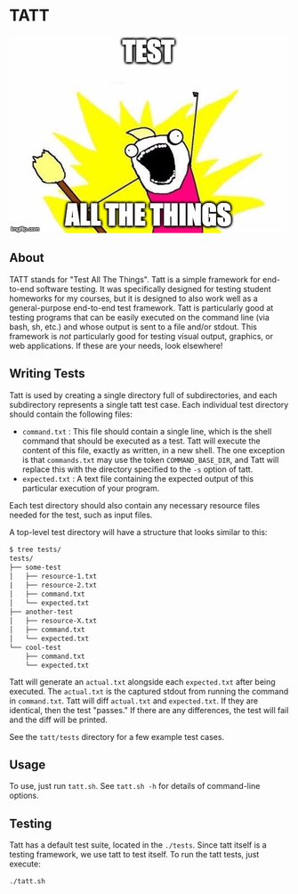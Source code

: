 # TATT

![Test All The Things](./images/test-all-the-things.jpg)


## About

TATT stands for "Test All The Things".
Tatt is a simple framework for end-to-end software testing.
It was specifically designed for testing student homeworks for my courses, but it is designed to also work well as a general-purpose end-to-end test framework.
Tatt is particularly good at testing programs that can be easily executed on the command line (via bash, sh, etc.) and whose output is sent to a file and/or stdout.
This framework is _not_ particularly good for testing visual output, graphics, or web applications.
If these are your needs, look elsewhere!


## Writing Tests

Tatt is used by creating a single directory full of subdirectories, and each subdirectory represents a single tatt test case.
Each individual test directory should contain the following files:

* `command.txt` : This file should contain a single line, which is the shell command that should be executed as a test.
                  Tatt will execute the content of this file, exactly as written, in a new shell.
                  The one exception is that `commands.txt` may use the token `COMMAND_BASE_DIR`, and Tatt will replace this with the directory specified to the `-s` option of tatt.
* `expected.txt` : A text file containing the expected output of this particular execution of your program.

Each test directory should also contain any necessary resource files needed for the test, such as input files.

A top-level test directory will have a structure that looks similar to this:

```
$ tree tests/
tests/
├── some-test
│   ├── resource-1.txt
|   ├── resource-2.txt
│   ├── command.txt
│   └── expected.txt
├── another-test
│   ├── resource-X.txt
│   ├── command.txt
│   └── expected.txt
└── cool-test
    ├── command.txt
    └── expected.txt
```

Tatt will generate an `actual.txt` alongside each `expected.txt` after being executed.
The `actual.txt` is the captured stdout from running the command in `command.txt`.
Tatt will diff `actual.txt` and `expected.txt`.
If they are identical, then the test "passes."
If there are any differences, the test will fail and the diff will be printed.

See the `tatt/tests` directory for a few example test cases.

## Usage

To use, just run `tatt.sh`.
See `tatt.sh -h` for details of command-line options.


## Testing

Tatt has a default test suite, located in the `./tests`.
Since tatt itself is a testing framework, we use tatt to test itself.
To run the tatt tests, just execute:

```
./tatt.sh
```


